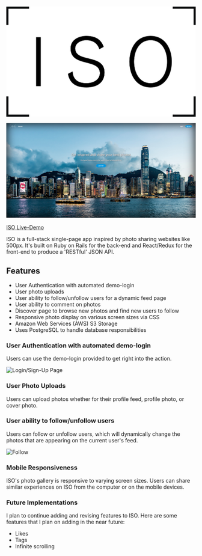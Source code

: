 ![Logo](./app/assets/images/logo/ISO_Black.png)


![Landing-Page](./screenshots/landing_page_ss.png)

[ISO Live-Demo](https://iso-frame.herokuapp.com/)

ISO is a full-stack single-page app inspired by photo sharing websites like 500px. It's built on Ruby on Rails for the back-end and React/Redux for the front-end to produce a 'RESTful' JSON API.

## Features
- User Authentication with automated demo-login
- User photo uploads
- User ability to follow/unfollow users for a dynamic feed page
- User ability to comment on photos
- Discover page to browse new photos and find new users to follow
- Responsive photo display on various screen sizes via CSS
- Amazon Web Services (AWS) S3 Storage
- Uses PostgreSQL to handle database responsibilities

### User Authentication with automated demo-login
Users can use the demo-login provided to get right into the action.

![Login/Sign-Up Page](./screenshots/login_demo_final.gif)

### User Photo Uploads
Users can upload photos whether for their profile feed, profile photo, or cover photo.



### User ability to follow/unfollow users
Users can follow or unfollow users, which will dynamically change the photos that are appearing on the current user's feed.

![Follow](./screenshots/follow.gif)

### Mobile Responsiveness
ISO's photo gallery is responsive to varying screen sizes. Users can share similar experiences on ISO from the computer or on the mobile devices.



### Future Implementations
I plan to continue adding and revising features to ISO.
Here are some features that I plan on adding in the near future:
- Likes
- Tags
- Infinite scrolling
